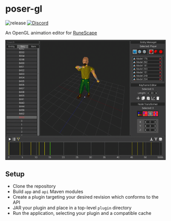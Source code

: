 # poser-gl
![release](https://img.shields.io/github/v/release/fglass/poser-gl) [![Discord](https://img.shields.io/discord/596116782742241291)](https://discord.gg/QAHRAs4)

An OpenGL animation editor for [RuneScape](https://www.runescape.com/)

![Demo](demo.gif)

## Setup
- Clone the repository
- Build `app` and `api` Maven modules
- Create a plugin targeting your desired revision which conforms to the API
- JAR your plugin and place in a top-level `plugin` directory
- Run the application, selecting your plugin and a compatible cache
